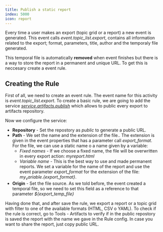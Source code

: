 ```yaml
---
title: Publish a static report
index: 5000
icon: report
---
```


Every time a user makes an export (topic grid or a report) a new event is generated. This event calls
*event.topic_list.export*, contains all information related to the export; format, parameters, title, author and the
temporaly file generated.

This temporal file is automatically **removed** when event finishes but there is a way to store the report in
a permanent and unique URL. To get this is neccesary create a event rule.

## Creating the Rule

First of all, we need to create an event rule. The event name for this activity is *event.topic_list.export*. To create
a basic rule, we are going to add the service
*[service.artifacts.publish](/ee/palette/services/publish-files-according-catalog)* which allows to public every
export to artifacts repository.

Now we configure the service:

- **Repository** - Set the repostory as *public* to generate a public URL.
- **Path** - We set the name and the extension of the file.. The extension is given in the event properties that has
  a parameter call *export_format*. For the file, we can use a static name o a name given by a variable:
    - *Fixed names* - If we choose a fixed name, the file will be overwritten in every export action: *myreport.html*
    - *Variable name* - This is the best way to use and made permanent reports. We set a variable for the name of the
      report and use the event parameter *export_format* for the extension of the file:
*${my_variable}.${export_format}*.
- **Origin** - Set the file source. As we told before, the event created a temporal file, so we need to set this field
  as a reference to that parameter *${export_temp_file}*

Having done that, and after save the rule, we export a report or a topic grid with filter to one of the available
formats (HTML, CSV o YAML). To check if the rule is correct, go to Tools - Artifacts to verify if in the public
repostory is saved the report with the name we gave in the Rule config. In case you want to share the report, just copy
public URL.
